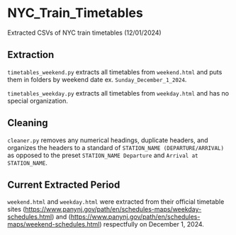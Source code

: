 # NYC_Train_Timetables
Extracted CSVs of NYC train timetables (12/01/2024)

## Extraction
`timetables_weekend.py` extracts all timetables from `weekend.html` and puts them in folders by weekend date ex. `Sunday_December_1_2024`.

`timetables_weekday.py` extracts all timetables from `weekday.html` and has no special organization.

## Cleaning
`cleaner.py` removes any numerical headings, duplicate headers, and organizes the headers to a standard of `STATION_NAME (DEPARTURE/ARRIVAL)` as opposed to the preset `STATION_NAME Departure` and `Arrival at STATION_NAME`.

## Current Extracted Period
`weekend.html` and `weekday.html` were extracted from their official timetable sites (https://www.panynj.gov/path/en/schedules-maps/weekday-schedules.html) and (https://www.panynj.gov/path/en/schedules-maps/weekend-schedules.html) respectfully on December 1, 2024.
